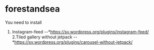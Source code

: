 # forestandsea

You need to install
1. Instagram-feed
--*https://sv.wordpress.org/plugins/instagram-feed/
2.Tiled gallery without jetpack
--*https://sv.wordpress.org/plugins/carousel-without-jetpack/
